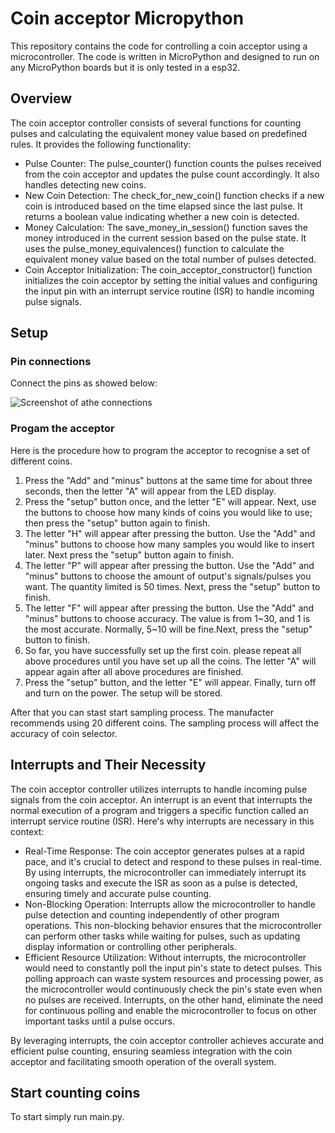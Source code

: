 # Coin acceptor Micropython

This repository contains the code for controlling a coin acceptor using a microcontroller. The code is written in MicroPython and designed to run on any MicroPython boards but it is only tested in a esp32.

## Overview

The coin acceptor controller consists of several functions for counting pulses and calculating the equivalent money value based on predefined rules. It provides the following functionality:

- Pulse Counter: The pulse_counter() function counts the pulses received from the coin acceptor and updates the pulse count accordingly. It also handles detecting new coins.
- New Coin Detection: The check_for_new_coin() function checks if a new coin is introduced based on the time elapsed since the last pulse. It returns a boolean value indicating whether a new coin is detected.
- Money Calculation: The save_money_in_session() function saves the money introduced in the current session based on the pulse state. It uses the pulse_money_equivalences() function to calculate the equivalent money value based on the total number of pulses detected.
- Coin Acceptor Initialization: The coin_acceptor_constructor() function initializes the coin acceptor by setting the initial values and configuring the input pin with an interrupt service routine (ISR) to handle incoming pulse signals.

## Setup


### Pin connections
Connect the pins as showed below:

![Screenshot of athe connections](https://myoctocat.com/assets/images/base-octocat.svg)

### Progam the acceptor
Here is the procedure how to program the acceptor to recognise a set of different coins.

1. Press the "Add" and "minus" buttons at the same time for about three seconds, then the letter "A" will appear from the LED display.
2. Press the "setup" button once, and the letter "E" will appear. Next, use the buttons to choose how many kinds of coins you would like to use; then press the "setup" button again to finish.
3. The letter "H" will appear after pressing the button. Use the "Add" and "minus" buttons to choose how many samples you would like to insert later. Next press the "setup" button again to finish.
4. The letter "P" will appear after pressing the button. Use the "Add" and "minus" buttons to choose the amount of output's signals/pulses you want. The quantity limited is 50 times. Next, press the "setup" button to finish.
5. The letter "F" will appear after pressing the button. Use the "Add" and "minus" buttons to choose accuracy. The value is from 1~30, and 1 is the most accurate. Normally, 5~10 will be fine.Next, press the "setup" button to finish.
6. So far, you have successfully set up the first coin. please repeat all above procedures until you have set up all the coins. The letter "A" will appear again after all above procedures are finished.
7. Press the "setup" button, and the letter "E" will appear. Finally, turn off and turn on the power. The setup will be stored.

After that you can stast start sampling process. The manufacter recommends using 20 different coins. The sampling process will affect the accuracy of coin selector.

## Interrupts and Their Necessity

The coin acceptor controller utilizes interrupts to handle incoming pulse signals from the coin acceptor. An interrupt is an event that interrupts the normal execution of a program and triggers a specific function called an interrupt service routine (ISR). Here's why interrupts are necessary in this context:

- Real-Time Response: The coin acceptor generates pulses at a rapid pace, and it's crucial to detect and respond to these pulses in real-time. By using interrupts, the microcontroller can immediately interrupt its ongoing tasks and execute the ISR as soon as a pulse is detected, ensuring timely and accurate pulse counting.
- Non-Blocking Operation: Interrupts allow the microcontroller to handle pulse detection and counting independently of other program operations. This non-blocking behavior ensures that the microcontroller can perform other tasks while waiting for pulses, such as updating display information or controlling other peripherals.
- Efficient Resource Utilization: Without interrupts, the microcontroller would need to constantly poll the input pin's state to detect pulses. This polling approach can waste system resources and processing power, as the microcontroller would continuously check the pin's state even when no pulses are received. Interrupts, on the other hand, eliminate the need for continuous polling and enable the microcontroller to focus on other important tasks until a pulse occurs.

By leveraging interrupts, the coin acceptor controller achieves accurate and efficient pulse counting, ensuring seamless integration with the coin acceptor and facilitating smooth operation of the overall system.

## Start counting coins

To start simply run main.py.
